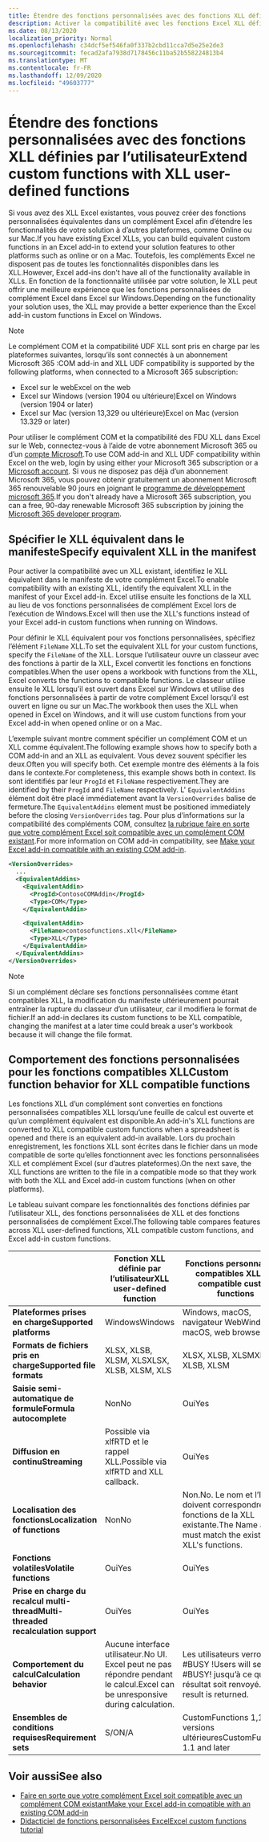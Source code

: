 ```yaml
---
title: Étendre des fonctions personnalisées avec des fonctions XLL définies par l’utilisateur
description: Activer la compatibilité avec les fonctions Excel XLL définies par l’utilisateur qui offrent une fonctionnalité équivalente à vos fonctions personnalisées
ms.date: 08/13/2020
localization_priority: Normal
ms.openlocfilehash: c34dcf5ef546fa0f337b2cbd11cca7d5e25e2de3
ms.sourcegitcommit: fecad2afa7938d7178456c11ba52b558224813b4
ms.translationtype: MT
ms.contentlocale: fr-FR
ms.lasthandoff: 12/09/2020
ms.locfileid: "49603777"
---
```

# <a name="extend-custom-functions-with-xll-user-defined-functions"></a><span data-ttu-id="36973-103">Étendre des fonctions personnalisées avec des fonctions XLL définies par l’utilisateur</span><span class="sxs-lookup"><span data-stu-id="36973-103">Extend custom functions with XLL user-defined functions</span></span>

<span data-ttu-id="36973-104">Si vous avez des XLL Excel existantes, vous pouvez créer des fonctions personnalisées équivalentes dans un complément Excel afin d’étendre les fonctionnalités de votre solution à d’autres plateformes, comme Online ou sur Mac.</span><span class="sxs-lookup"><span data-stu-id="36973-104">If you have existing Excel XLLs, you can build equivalent custom functions in an Excel add-in to extend your solution features to other platforms such as online or on a Mac.</span></span> <span data-ttu-id="36973-105">Toutefois, les compléments Excel ne disposent pas de toutes les fonctionnalités disponibles dans les XLL.</span><span class="sxs-lookup"><span data-stu-id="36973-105">However, Excel add-ins don't have all of the functionality available in XLLs.</span></span> <span data-ttu-id="36973-106">En fonction de la fonctionnalité utilisée par votre solution, le XLL peut offrir une meilleure expérience que les fonctions personnalisées de complément Excel dans Excel sur Windows.</span><span class="sxs-lookup"><span data-stu-id="36973-106">Depending on the functionality your solution uses, the XLL may provide a better experience than the Excel add-in custom functions in Excel on Windows.</span></span>

> [!NOTE]
> <span data-ttu-id="36973-107">Le complément COM et la compatibilité UDF XLL sont pris en charge par les plateformes suivantes, lorsqu’ils sont connectés à un abonnement Microsoft 365 :</span><span class="sxs-lookup"><span data-stu-id="36973-107">COM add-in and XLL UDF compatibility is supported by the following platforms, when connected to a Microsoft 365 subscription:</span></span>
> - <span data-ttu-id="36973-108">Excel sur le web</span><span class="sxs-lookup"><span data-stu-id="36973-108">Excel on the web</span></span>
> - <span data-ttu-id="36973-109">Excel sur Windows (version 1904 ou ultérieure)</span><span class="sxs-lookup"><span data-stu-id="36973-109">Excel on Windows (version 1904 or later)</span></span>
> - <span data-ttu-id="36973-110">Excel sur Mac (version 13,329 ou ultérieure)</span><span class="sxs-lookup"><span data-stu-id="36973-110">Excel on Mac (version 13.329 or later)</span></span>
>
> <span data-ttu-id="36973-111">Pour utiliser le complément COM et la compatibilité des FDU XLL dans Excel sur le Web, connectez-vous à l’aide de votre abonnement Microsoft 365 ou d’un [compte Microsoft](https://account.microsoft.com/account).</span><span class="sxs-lookup"><span data-stu-id="36973-111">To use COM add-in and XLL UDF compatibility within Excel on the web, login by using either your Microsoft 365 subscription or a [Microsoft account](https://account.microsoft.com/account).</span></span> <span data-ttu-id="36973-112">Si vous ne disposez pas déjà d’un abonnement Microsoft 365, vous pouvez obtenir gratuitement un abonnement Microsoft 365 renouvelable 90 jours en joignant le [programme de développement microsoft 365](https://developer.microsoft.com/office/dev-program).</span><span class="sxs-lookup"><span data-stu-id="36973-112">If you don't already have a Microsoft 365 subscription, you can a free, 90-day renewable Microsoft 365 subscription by joining the [Microsoft 365 developer program](https://developer.microsoft.com/office/dev-program).</span></span>

## <a name="specify-equivalent-xll-in-the-manifest"></a><span data-ttu-id="36973-113">Spécifier le XLL équivalent dans le manifeste</span><span class="sxs-lookup"><span data-stu-id="36973-113">Specify equivalent XLL in the manifest</span></span>

<span data-ttu-id="36973-114">Pour activer la compatibilité avec un XLL existant, identifiez le XLL équivalent dans le manifeste de votre complément Excel.</span><span class="sxs-lookup"><span data-stu-id="36973-114">To enable compatibility with an existing XLL, identify the equivalent XLL in the manifest of your Excel add-in.</span></span> <span data-ttu-id="36973-115">Excel utilise ensuite les fonctions de la XLL au lieu de vos fonctions personnalisées de complément Excel lors de l’exécution de Windows.</span><span class="sxs-lookup"><span data-stu-id="36973-115">Excel will then use the XLL's functions instead of your Excel add-in custom functions when running on Windows.</span></span>

<span data-ttu-id="36973-116">Pour définir le XLL équivalent pour vos fonctions personnalisées, spécifiez l’élément `FileName` XLL.</span><span class="sxs-lookup"><span data-stu-id="36973-116">To set the equivalent XLL for your custom functions, specify the `FileName` of the XLL.</span></span> <span data-ttu-id="36973-117">Lorsque l’utilisateur ouvre un classeur avec des fonctions à partir de la XLL, Excel convertit les fonctions en fonctions compatibles.</span><span class="sxs-lookup"><span data-stu-id="36973-117">When the user opens a workbook with functions from the XLL, Excel converts the functions to compatible functions.</span></span> <span data-ttu-id="36973-118">Le classeur utilise ensuite le XLL lorsqu’il est ouvert dans Excel sur Windows et utilise des fonctions personnalisées à partir de votre complément Excel lorsqu’il est ouvert en ligne ou sur un Mac.</span><span class="sxs-lookup"><span data-stu-id="36973-118">The workbook then uses the XLL when opened in Excel on Windows, and it will use custom functions from your Excel add-in when opened online or on a Mac.</span></span>

<span data-ttu-id="36973-119">L’exemple suivant montre comment spécifier un complément COM et un XLL comme équivalent.</span><span class="sxs-lookup"><span data-stu-id="36973-119">The following example shows how to specify both a COM add-in and an XLL as equivalent.</span></span> <span data-ttu-id="36973-120">Vous devez souvent spécifier les deux.</span><span class="sxs-lookup"><span data-stu-id="36973-120">Often you will specify both.</span></span> <span data-ttu-id="36973-121">Cet exemple montre des éléments à la fois dans le contexte.</span><span class="sxs-lookup"><span data-stu-id="36973-121">For completeness, this example shows both in context.</span></span> <span data-ttu-id="36973-122">Ils sont identifiés par leur `ProgId` et `FileName` respectivement.</span><span class="sxs-lookup"><span data-stu-id="36973-122">They are identified by their `ProgId` and `FileName` respectively.</span></span> <span data-ttu-id="36973-123">L' `EquivalentAddins` élément doit être placé immédiatement avant la `VersionOverrides` balise de fermeture.</span><span class="sxs-lookup"><span data-stu-id="36973-123">The `EquivalentAddins` element must be positioned immediately before the closing `VersionOverrides` tag.</span></span> <span data-ttu-id="36973-124">Pour plus d’informations sur la compatibilité des compléments COM, consultez [la rubrique faire en sorte que votre complément Excel soit compatible avec un complément COM existant](../develop/make-office-add-in-compatible-with-existing-com-add-in.md).</span><span class="sxs-lookup"><span data-stu-id="36973-124">For more information on COM add-in compatibility, see [Make your Excel add-in compatible with an existing COM add-in](../develop/make-office-add-in-compatible-with-existing-com-add-in.md).</span></span>

```xml
<VersionOverrides>
  ...
  <EquivalentAddins>
    <EquivalentAddin>
      <ProgId>ContosoCOMAddin</ProgId>
      <Type>COM</Type>
    </EquivalentAddin>

    <EquivalentAddin>
      <FileName>contosofunctions.xll</FileName>
      <Type>XLL</Type>
    </EquivalentAddin>
  </EquivalentAddins>
</VersionOverrides>
```

> [!NOTE]
> <span data-ttu-id="36973-125">Si un complément déclare ses fonctions personnalisées comme étant compatibles XLL, la modification du manifeste ultérieurement pourrait entraîner la rupture du classeur d’un utilisateur, car il modifiera le format de fichier.</span><span class="sxs-lookup"><span data-stu-id="36973-125">If an add-in declares its custom functions to be XLL compatible, changing the manifest at a later time could break a user's workbook because it will change the file format.</span></span>

## <a name="custom-function-behavior-for-xll-compatible-functions"></a><span data-ttu-id="36973-126">Comportement des fonctions personnalisées pour les fonctions compatibles XLL</span><span class="sxs-lookup"><span data-stu-id="36973-126">Custom function behavior for XLL compatible functions</span></span>

<span data-ttu-id="36973-127">Les fonctions XLL d’un complément sont converties en fonctions personnalisées compatibles XLL lorsqu’une feuille de calcul est ouverte et qu’un complément équivalent est disponible.</span><span class="sxs-lookup"><span data-stu-id="36973-127">An add-in's XLL functions are converted to XLL compatible custom functions when a spreadsheet is opened and there is an equivalent add-in available.</span></span> <span data-ttu-id="36973-128">Lors du prochain enregistrement, les fonctions XLL sont écrites dans le fichier dans un mode compatible de sorte qu’elles fonctionnent avec les fonctions personnalisées XLL et complément Excel (sur d’autres plateformes).</span><span class="sxs-lookup"><span data-stu-id="36973-128">On the next save, the XLL functions are written to the file in a compatible mode so that they work with both the XLL and Excel add-in custom functions (when on other platforms).</span></span>

<span data-ttu-id="36973-129">Le tableau suivant compare les fonctionnalités des fonctions définies par l’utilisateur XLL, des fonctions personnalisées de XLL et des fonctions personnalisées de complément Excel.</span><span class="sxs-lookup"><span data-stu-id="36973-129">The following table compares features across XLL user-defined functions, XLL compatible custom functions, and Excel add-in custom functions.</span></span>

|         |<span data-ttu-id="36973-130">Fonction XLL définie par l’utilisateur</span><span class="sxs-lookup"><span data-stu-id="36973-130">XLL user-defined function</span></span> |<span data-ttu-id="36973-131">Fonctions personnalisées compatibles XLL</span><span class="sxs-lookup"><span data-stu-id="36973-131">XLL compatible custom functions</span></span> |<span data-ttu-id="36973-132">Fonction personnalisée de complément Excel</span><span class="sxs-lookup"><span data-stu-id="36973-132">Excel add-in custom function</span></span> |
|---------|---------|---------|---------|
| <span data-ttu-id="36973-133">**Plateformes prises en charge**</span><span class="sxs-lookup"><span data-stu-id="36973-133">**Supported platforms**</span></span> | <span data-ttu-id="36973-134">Windows</span><span class="sxs-lookup"><span data-stu-id="36973-134">Windows</span></span> | <span data-ttu-id="36973-135">Windows, macOS, navigateur Web</span><span class="sxs-lookup"><span data-stu-id="36973-135">Windows, macOS, web browser</span></span> | <span data-ttu-id="36973-136">Windows, macOS, navigateur Web</span><span class="sxs-lookup"><span data-stu-id="36973-136">Windows, macOS, web browser</span></span> |
| <span data-ttu-id="36973-137">**Formats de fichiers pris en charge**</span><span class="sxs-lookup"><span data-stu-id="36973-137">**Supported file formats**</span></span> | <span data-ttu-id="36973-138">XLSX, XLSB, XLSM, XLS</span><span class="sxs-lookup"><span data-stu-id="36973-138">XLSX, XLSB, XLSM, XLS</span></span> | <span data-ttu-id="36973-139">XLSX, XLSB, XLSM</span><span class="sxs-lookup"><span data-stu-id="36973-139">XLSX, XLSB, XLSM</span></span> | <span data-ttu-id="36973-140">XLSX, XLSB, XLSM</span><span class="sxs-lookup"><span data-stu-id="36973-140">XLSX, XLSB, XLSM</span></span> |
| <span data-ttu-id="36973-141">**Saisie semi-automatique de formule**</span><span class="sxs-lookup"><span data-stu-id="36973-141">**Formula autocomplete**</span></span> | <span data-ttu-id="36973-142">Non</span><span class="sxs-lookup"><span data-stu-id="36973-142">No</span></span> | <span data-ttu-id="36973-143">Oui</span><span class="sxs-lookup"><span data-stu-id="36973-143">Yes</span></span> | <span data-ttu-id="36973-144">Oui</span><span class="sxs-lookup"><span data-stu-id="36973-144">Yes</span></span> |
| <span data-ttu-id="36973-145">**Diffusion en continu**</span><span class="sxs-lookup"><span data-stu-id="36973-145">**Streaming**</span></span> | <span data-ttu-id="36973-146">Possible via xlfRTD et le rappel XLL.</span><span class="sxs-lookup"><span data-stu-id="36973-146">Possible via xlfRTD and XLL callback.</span></span> | <span data-ttu-id="36973-147">Oui</span><span class="sxs-lookup"><span data-stu-id="36973-147">Yes</span></span> | <span data-ttu-id="36973-148">Oui</span><span class="sxs-lookup"><span data-stu-id="36973-148">Yes</span></span> |
| <span data-ttu-id="36973-149">**Localisation des fonctions**</span><span class="sxs-lookup"><span data-stu-id="36973-149">**Localization of functions**</span></span> | <span data-ttu-id="36973-150">Non</span><span class="sxs-lookup"><span data-stu-id="36973-150">No</span></span> | <span data-ttu-id="36973-151">Non.</span><span class="sxs-lookup"><span data-stu-id="36973-151">No.</span></span> <span data-ttu-id="36973-152">Le nom et l’ID doivent correspondre aux fonctions de la XLL existante.</span><span class="sxs-lookup"><span data-stu-id="36973-152">The Name and ID must match the existing XLL's functions.</span></span> | <span data-ttu-id="36973-153">Oui</span><span class="sxs-lookup"><span data-stu-id="36973-153">Yes</span></span> |
| <span data-ttu-id="36973-154">**Fonctions volatiles**</span><span class="sxs-lookup"><span data-stu-id="36973-154">**Volatile functions**</span></span> | <span data-ttu-id="36973-155">Oui</span><span class="sxs-lookup"><span data-stu-id="36973-155">Yes</span></span> | <span data-ttu-id="36973-156">Oui</span><span class="sxs-lookup"><span data-stu-id="36973-156">Yes</span></span> | <span data-ttu-id="36973-157">Oui</span><span class="sxs-lookup"><span data-stu-id="36973-157">Yes</span></span> |
| <span data-ttu-id="36973-158">**Prise en charge du recalcul multi-thread**</span><span class="sxs-lookup"><span data-stu-id="36973-158">**Multi-threaded recalculation support**</span></span> | <span data-ttu-id="36973-159">Oui</span><span class="sxs-lookup"><span data-stu-id="36973-159">Yes</span></span> | <span data-ttu-id="36973-160">Oui</span><span class="sxs-lookup"><span data-stu-id="36973-160">Yes</span></span> | <span data-ttu-id="36973-161">Oui</span><span class="sxs-lookup"><span data-stu-id="36973-161">Yes</span></span> |
| <span data-ttu-id="36973-162">**Comportement du calcul**</span><span class="sxs-lookup"><span data-stu-id="36973-162">**Calculation behavior**</span></span> | <span data-ttu-id="36973-163">Aucune interface utilisateur.</span><span class="sxs-lookup"><span data-stu-id="36973-163">No UI.</span></span> <span data-ttu-id="36973-164">Excel peut ne pas répondre pendant le calcul.</span><span class="sxs-lookup"><span data-stu-id="36973-164">Excel can be unresponsive during calculation.</span></span> | <span data-ttu-id="36973-165">Les utilisateurs verront #BUSY !</span><span class="sxs-lookup"><span data-stu-id="36973-165">Users will see #BUSY!</span></span> <span data-ttu-id="36973-166">jusqu’à ce qu’un résultat soit renvoyé.</span><span class="sxs-lookup"><span data-stu-id="36973-166">until a result is returned.</span></span> | <span data-ttu-id="36973-167">Les utilisateurs verront #BUSY !</span><span class="sxs-lookup"><span data-stu-id="36973-167">Users will see #BUSY!</span></span> <span data-ttu-id="36973-168">jusqu’à ce qu’un résultat soit renvoyé.</span><span class="sxs-lookup"><span data-stu-id="36973-168">until a result is returned.</span></span> |
| <span data-ttu-id="36973-169">**Ensembles de conditions requises**</span><span class="sxs-lookup"><span data-stu-id="36973-169">**Requirement sets**</span></span> | <span data-ttu-id="36973-170">S/O</span><span class="sxs-lookup"><span data-stu-id="36973-170">N/A</span></span> | <span data-ttu-id="36973-171">CustomFunctions 1,1 et versions ultérieures</span><span class="sxs-lookup"><span data-stu-id="36973-171">CustomFunctions 1.1 and later</span></span> | <span data-ttu-id="36973-172">CustomFunctions 1,1 et versions ultérieures</span><span class="sxs-lookup"><span data-stu-id="36973-172">CustomFunctions 1.1 and later</span></span> |

## <a name="see-also"></a><span data-ttu-id="36973-173">Voir aussi</span><span class="sxs-lookup"><span data-stu-id="36973-173">See also</span></span>

- [<span data-ttu-id="36973-174">Faire en sorte que votre complément Excel soit compatible avec un complément COM existant</span><span class="sxs-lookup"><span data-stu-id="36973-174">Make your Excel add-in compatible with an existing COM add-in</span></span>](../develop/make-office-add-in-compatible-with-existing-com-add-in.md)
- [<span data-ttu-id="36973-175">Didacticiel de fonctions personnalisées Excel</span><span class="sxs-lookup"><span data-stu-id="36973-175">Excel custom functions tutorial</span></span>](../tutorials/excel-tutorial-create-custom-functions.md)
